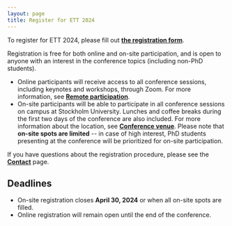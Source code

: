 ```yaml
---
layout: page
title: Register for ETT 2024
---
```


To register for ETT 2024, please fill out [**the registration form**](https://su.powerinit.com/Data/Event/EventTemplates/2602/?EventId=2901).

Registration is free for both online and on-site participation, and is open to anyone with an interest in the conference topics (including non-PhD students). 
- Online participants will receive access to all conference sessions, including keynotes and workshops, through Zoom. For more information, see [**Remote participation**](/remote).
- On-site participants will be able to participate in all conference sessions on campus at Stockholm University. Lunches and coffee breaks during the first two days of the conference are also included. For more information about the location, see [**Conference venue**](/venue). Please note that **on-site spots are limited** -- in case of high interest, PhD students presenting at the conference will be prioritized for on-site participation.

If you have questions about the registration procedure, please see the [**Contact**](/contact) page.

## Deadlines

- On-site registration closes **April 30, 2024** or when all on-site spots are filled.
- Online registration will remain open until the end of the conference.